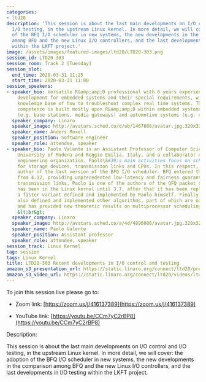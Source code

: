 ```yaml
---
categories:
- ltd20
description: 'This session is about the last main developments on I/O control and
  I/O testing, in the upstream Linux kernel. In more detail, we will cover: the adoption
  of the BFQ I/O scheduler in new systems, the new developments in the comparison
  among BFQ and the new Linux I/O controllers, and the last developments in I/O testing
  within the LKFT project.'
image: /assets/images/featured-images/ltd20/LTD20-303.png
session_id: LTD20-303
session_room: Track 2 [Tuesday]
session_slot:
  end_time: 2020-03-31 11:25
  start_time: 2020-03-31 11:00
session_speakers:
- speaker_bio: Versatile R&amp;amp;D professional with 6 years experience in software
    development for embedded systems and their special requirements, with a large
    knowledge base of how to troubleshoot complex real time systems. The technical
    competence is built mostly upon R&amp;amp;D within embedded systems in both telecommunication
    (e.g. base stations, media gateways) and automotive systems (e.g. engine-, gearbox-platforms).
  speaker_company: Linaro
  speaker_image: http://avatars.sched.co/d/eb/1467668/avatar.jpg.320x320px.jpg?d08
  speaker_name: Anders Roxell
  speaker_position: Software engineer
  speaker_role: attendee, speaker
- speaker_bio: Paolo Valente is an Assistant Professor of Computer Science at the
    University of Modena and Reggio Emilia, Italy, and a collaborator of the Linaro
    engineering organization. Paolo\&#39;s main activities focus on scheduling algorithms
    for storage devices, transmission links and CPUs. In this respect, Paolo is the
    author of the last version of the BFQ I/O scheduler. BFQ entered the Linux kernel
    from 4.12, providing unprecedented low-latency and fairness guarantees. As for
    transmission links, Paolo is one of the authors of the QFQ packet scheduler, which
    has been in the Linux kernel until 3.7, after that it has been replaced by QFQ+,
    a faster variant defined and implemented by Paolo himself. Finally, Paolo has
    also defined and implemented other algorithms, part of which are now in FreeBSD,
    and has provided new theoretic results on multiprocessor scheduling.&lt;br&gt;
    &lt;br&gt;
  speaker_company: Linaro
  speaker_image: http://avatars.sched.co/a/4d/4896006/avatar.jpg.320x320px.jpg?065
  speaker_name: Paolo Valente
  speaker_position: Assistant professor
  speaker_role: attendee, speaker
session_track: Linux Kernel
tag: session
tags: Linux Kernel
title: LTD20-303 Recent developments in I/O control and testing
amazon_s3_presentation_url: https://static.linaro.org/connect/ltd20/presentations/LTD20-303-0.pdf
amazon_s3_video_url: https://static.linaro.org/connect/ltd20/videos/ltd20-303.mp4
---
```


To join this session live please go to:

*   Zoom link: [https://zoom.us/j/416137389](https://zoom.us/j/416137389)

*   YouTube link: [https://youtu.be/CCm7yC2rBP8](https://youtu.be/CCm7yC2rBP8)

Description:

This session is about the last main developments on I/O control and I/O testing, in the upstream Linux kernel. In more detail, we will cover: the adoption of the BFQ I/O scheduler in new systems, the new developments in the comparison among BFQ and the new Linux I/O controllers, and the last developments in I/O testing within the LKFT project.